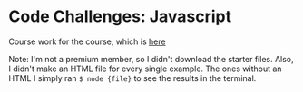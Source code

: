 # Code Challenges: Javascript

Course work for the course, which is [here](https://www.linkedin.com/learning-login/share?forceAccount=false&redirect=https%3A%2F%2Fwww.linkedin.com%2Flearning%2Fcode-challenges-javascript%3Ftrk%3Dshare_ent_url%26shareId%3Dubsi0nHLTo6j4PbTlbSTSw%253D%253D)

Note: I'm not a premium member, so I didn't download the starter files. Also, I didn't make an HTML file for every single example. The ones without an HTML I simply ran `$ node {file}` to see the results in the terminal.
